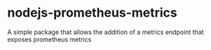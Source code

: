 # nodejs-prometheus-metrics
A simple package that allows the addition of a metrics endpoint that exposes prometheus metrics
